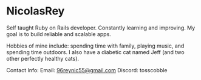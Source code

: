 # NicolasRey
Self taught Ruby on Rails developer. Constantly learning and improving. 
My goal is to build reliable and scalable apps.

Hobbies of mine include: spending time with family, playing music, and spending time outdoors. 
I also have a diabetic cat named Jeff (and two other perfectly healthy cats).

Contact Info:
Email: 96reynic55@gmail.com
Discord: tosscobble
